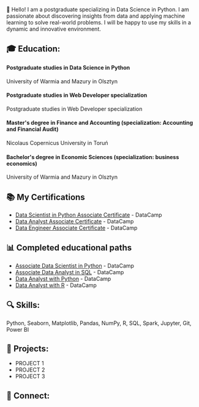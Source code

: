 👋 Hello! I am a postgraduate specializing in Data Science in Python. I am passionate about discovering insights from data and applying machine learning to solve real-world problems. I will be happy to use my skills in a dynamic and innovative environment.

## 🎓 Education:
#### Postgraduate studies in Data Science in Python
University of Warmia and Mazury in Olsztyn

#### Postgraduate studies in Web Developer specialization
Postgraduate studies in Web Developer specialization

#### Master's degree in Finance and Accounting (specialization: Accounting and Financial Audit)
Nicolaus Copernicus University in Toruń

#### Bachelor's degree in Economic Sciences (specialization: business economics)
University of Warmia and Mazury in Olsztyn

## 📚 My Certifications  
* [Data Scientist in Python Associate Certificate](https://github.com/sendecka/My-Certifications/blob/main/certifications/DSA0010694514510.png) - DataCamp
* [Data Analyst Associate Certificate](https://github.com/sendecka/My-Certifications/blob/main/certifications/DAA0018200186982.png) - DataCamp
* [Data Engineer Associate Certificate](https://github.com/sendecka/My-Certifications/blob/main/certifications/DEA0019330320173.png) - DataCamp

## 📊 Completed educational paths
* [Associate Data Scientist in Python](https://github.com/sendecka/My-Certifications/blob/main/certifications/certificate%20(1).png) - DataCamp
* [Associate Data Analyst in SQL](https://github.com/sendecka/My-Certifications/blob/main/certifications/certificateSQL.png) - DataCamp
* [Data Analyst with Python](https://github.com/sendecka/My-Certifications/blob/main/certifications/certificateDAWP.png) - DataCamp
* [Data Analyst with R](https://github.com/sendecka/My-Certifications/blob/main/certifications/certificateDSWR.png) - DataCamp

## 🔍 Skills:
Python, Seaborn, Matplotlib, Pandas, NumPy, R, SQL, Spark, Jupyter, Git, Power BI

## 💼 Projects:
* PROJECT 1
* PROJECT 2
* PROJECT 3

## 🔗 Connect:
